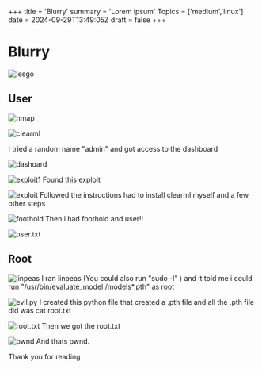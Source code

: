 +++
title = 'Blurry'
summary = 'Lorem ipsum'
Topics = ['medium','linux']
date = 2024-09-29T13:49:05Z
draft = false
+++
# Blurry
![lesgo](/Blurry/Blurry.png)

## User

![nmap](/Blurry/nmap.png)

![clearml](/Blurry/clearml.png)

I tried a random name "admin" and got access to the dashboard

![dashoard](/Blurry/dashboard.png)

![exploit1](/Blurry/exploit1.png)
Found [this](https://github.com/xffsec/CVE-2024-24590-ClearML-RCE-Exploit) exploit


![exploit](/Blurry/exploit.png)
Followed the instructions had to install clearml myself and a few other steps

![foothold](/Blurry/foothold.png)
Then i had foothold and user!!

![user.txt](/Blurry/userwth.png)

## Root
![linpeas](/Blurry/linpeas.png)
I ran linpeas (You could also run "sudo -l" ) and it told me i could run "/usr/bin/evaluate_model /models*.pth" as root

![evil.py](/Blurry/evil.py.png)
I created this python file that created a .pth file and all the .pth file did was cat root.txt

![root.txt](/Blurry/root.txt.png)
Then we got the root.txt

![pwnd](/Blurry/pwned.png)
And thats pwnd.

Thank you for reading

